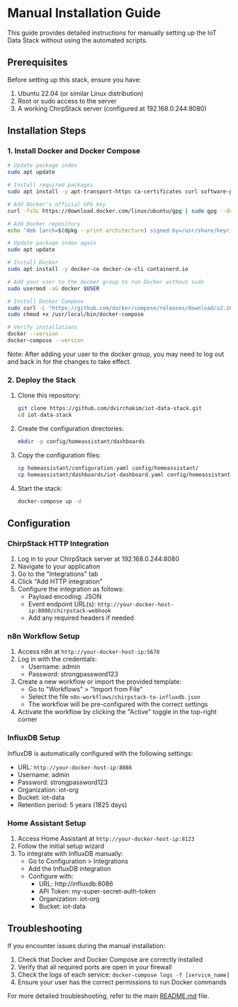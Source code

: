 # Manual Installation Guide

This guide provides detailed instructions for manually setting up the IoT Data Stack without using the automated scripts.

## Prerequisites

Before setting up this stack, ensure you have:

1. Ubuntu 22.04 (or similar Linux distribution)
2. Root or sudo access to the server
3. A working ChirpStack server (configured at 192.168.0.244:8080)

## Installation Steps

### 1. Install Docker and Docker Compose

```bash
# Update package index
sudo apt update

# Install required packages
sudo apt install -y apt-transport-https ca-certificates curl software-properties-common

# Add Docker's official GPG key
curl -fsSL https://download.docker.com/linux/ubuntu/gpg | sudo gpg --dearmor -o /usr/share/keyrings/docker-archive-keyring.gpg

# Add Docker repository
echo "deb [arch=$(dpkg --print-architecture) signed-by=/usr/share/keyrings/docker-archive-keyring.gpg] https://download.docker.com/linux/ubuntu $(lsb_release -cs) stable" | sudo tee /etc/apt/sources.list.d/docker.list > /dev/null

# Update package index again
sudo apt update

# Install Docker
sudo apt install -y docker-ce docker-ce-cli containerd.io

# Add your user to the docker group to run Docker without sudo
sudo usermod -aG docker $USER

# Install Docker Compose
sudo curl -L "https://github.com/docker/compose/releases/download/v2.18.1/docker-compose-$(uname -s)-$(uname -m)" -o /usr/local/bin/docker-compose
sudo chmod +x /usr/local/bin/docker-compose

# Verify installations
docker --version
docker-compose --version
```

Note: After adding your user to the docker group, you may need to log out and back in for the changes to take effect.

### 2. Deploy the Stack

1. Clone this repository:
   ```bash
   git clone https://github.com/dvirchakim/iot-data-stack.git
   cd iot-data-stack
   ```

2. Create the configuration directories:
   ```bash
   mkdir -p config/homeassistant/dashboards
   ```

3. Copy the configuration files:
   ```bash
   cp homeassistant/configuration.yaml config/homeassistant/
   cp homeassistant/dashboards/iot-dashboard.yaml config/homeassistant/dashboards/
   ```

4. Start the stack:
   ```bash
   docker-compose up -d
   ```

## Configuration

### ChirpStack HTTP Integration

1. Log in to your ChirpStack server at 192.168.0.244:8080
2. Navigate to your application
3. Go to the "Integrations" tab
4. Click "Add HTTP integration"
5. Configure the integration as follows:
   - Payload encoding: JSON
   - Event endpoint URL(s): `http://your-docker-host-ip:8080/chirpstack-webhook`
   - Add any required headers if needed

### n8n Workflow Setup

1. Access n8n at `http://your-docker-host-ip:5678`
2. Log in with the credentials:
   - Username: admin
   - Password: strongpassword123
3. Create a new workflow or import the provided template:
   - Go to "Workflows" > "Import from File"
   - Select the file `n8n-workflows/chirpstack-to-influxdb.json`
   - The workflow will be pre-configured with the correct settings
4. Activate the workflow by clicking the "Active" toggle in the top-right corner

### InfluxDB Setup

InfluxDB is automatically configured with the following settings:
- URL: `http://your-docker-host-ip:8086`
- Username: admin
- Password: strongpassword123
- Organization: iot-org
- Bucket: iot-data
- Retention period: 5 years (1825 days)

### Home Assistant Setup

1. Access Home Assistant at `http://your-docker-host-ip:8123`
2. Follow the initial setup wizard
3. To integrate with InfluxDB manually:
   - Go to Configuration > Integrations
   - Add the InfluxDB integration
   - Configure with:
     - URL: http://influxdb:8086
     - API Token: my-super-secret-auth-token
     - Organization: iot-org
     - Bucket: iot-data

## Troubleshooting

If you encounter issues during the manual installation:

1. Check that Docker and Docker Compose are correctly installed
2. Verify that all required ports are open in your firewall
3. Check the logs of each service: `docker-compose logs -f [service_name]`
4. Ensure your user has the correct permissions to run Docker commands

For more detailed troubleshooting, refer to the main [README.md](README.md) file.
